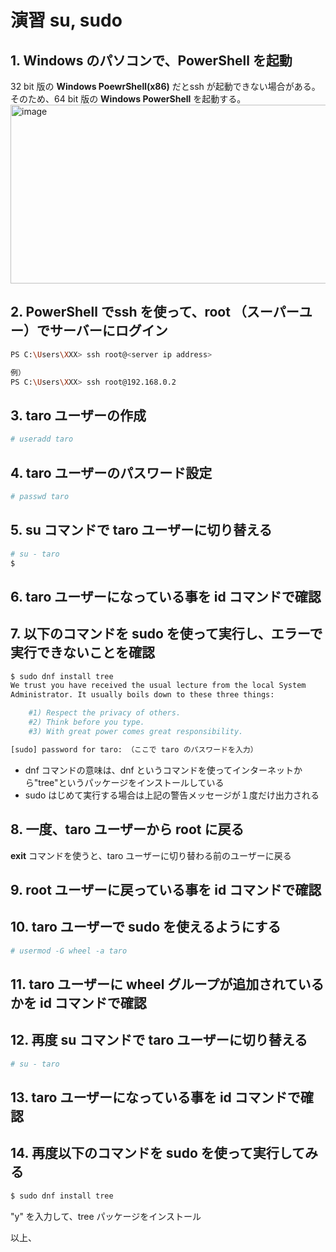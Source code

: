 # 演習 su, sudo 

## 1. Windows のパソコンで、PowerShell を起動

32 bit 版の **Windows PoewrShell(x86)** だとssh が起動できない場合がある。そのため、64 bit 版の **Windows PowerShell** を起動する。 
<img width="1022" height="286" alt="image" src="https://github.com/user-attachments/assets/8aa56c1d-a87d-4465-9316-cffbcde27c17" />

## 2. PowerShell でssh を使って、root （スーパーユー）でサーバーにログイン

```bash
PS C:\Users\XXX> ssh root@<server ip address>

例）
PS C:\Users\XXX> ssh root@192.168.0.2
```

## 3. taro ユーザーの作成

```bash
# useradd taro
```

## 4. taro ユーザーのパスワード設定

```bash
# passwd taro
```

## 5. su コマンドで taro ユーザーに切り替える

```bash
# su - taro
$ 
```

## 6. taro ユーザーになっている事を id コマンドで確認

## 7. 以下のコマンドを sudo を使って実行し、エラーで実行できないことを確認

```bash
$ sudo dnf install tree
We trust you have received the usual lecture from the local System
Administrator. It usually boils down to these three things:

    #1) Respect the privacy of others.
    #2) Think before you type.
    #3) With great power comes great responsibility.

[sudo] password for taro: （ここで taro のパスワードを入力）
```

* dnf コマンドの意味は、dnf というコマンドを使ってインターネットから"tree"というパッケージをインストールしている
* sudo はじめて実行する場合は上記の警告メッセージが１度だけ出力される

## 8. 一度、taro ユーザーから root に戻る
**exit** コマンドを使うと、taro ユーザーに切り替わる前のユーザーに戻る

## 9. root ユーザーに戻っている事を id コマンドで確認

## 10. taro ユーザーで sudo を使えるようにする

```bash
# usermod -G wheel -a taro
```

## 11. taro ユーザーに wheel グループが追加されているかを id コマンドで確認

## 12. 再度 su コマンドで taro ユーザーに切り替える

```bash
# su - taro
```

## 13. taro ユーザーになっている事を id コマンドで確認

## 14. 再度以下のコマンドを sudo を使って実行してみる

```bash
$ sudo dnf install tree
```

"y" を入力して、tree パッケージをインストール


以上、
